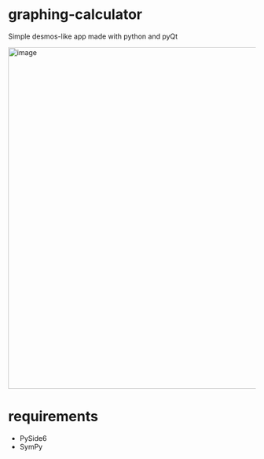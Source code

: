 # graphing-calculator
Simple desmos-like app made with python and pyQt

<img width="656" height="694" alt="image" src="https://github.com/user-attachments/assets/eba74b18-42e7-4295-92c8-71e7a1e6e209" />


# requirements
- PySide6
- SymPy
